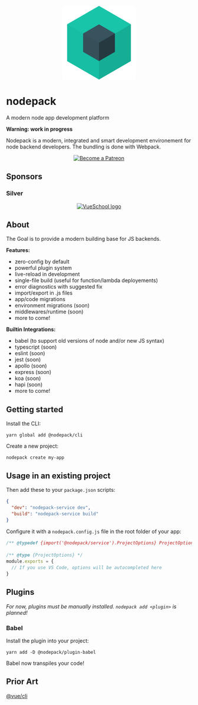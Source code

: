 <p align="center">
  <img src="./nodepack.svg" width="200" height="200">
</p>

# nodepack

A modern node app development platform

**Warning: work in progress**

Nodepack is a modern, integrated and smart development environement for node backend developers. The bundling is done with Webpack.

<p align="center">
  <a href="https://www.patreon.com/akryum" target="_blank">
    <img src="https://c5.patreon.com/external/logo/become_a_patron_button.png" alt="Become a Patreon">
  </a>
</p>

## Sponsors

### Silver

<p align="center">
  <a href="https://vueschool.io/" target="_blank">
    <img src="https://vueschool.io/img/logo/vueschool_logo_multicolor.svg" alt="VueSchool logo" width="200px">
  </a>
</p>

## About

The Goal is to provide a modern building base for JS backends.

**Features:**

- zero-config by default
- powerful plugin system
- live-reload in development
- single-file build (useful for function/lambda deployements)
- error diagnostics with suggested fix
- import/export in .js files
- app/code migrations
- environment migrations (soon)
- middlewares/runtime (soon)
- more to come!

**Builtin Integrations:**

- babel (to support old versions of node and/or new JS syntax)
- typescript (soon)
- eslint (soon)
- jest (soon)
- apollo (soon)
- express (soon)
- koa (soon)
- hapi (soon)
- more to come!

## Getting started

Install the CLI:

```
yarn global add @nodepack/cli
```

Create a new project:

```
nodepack create my-app
```

## Usage in an existing project

Then add these to your `package.json` scripts:

```json
{
  "dev": "nodepack-service dev",
  "build": "nodepack-service build"
}
```

Configure it with a `nodepack.config.js` file in the root folder of your app:

```js
/** @typedef {import('@nodepack/service').ProjectOptions} ProjectOptions */

/** @type {ProjectOptions} */
module.exports = {
  // If you use VS Code, options will be autocompleted here
}
```

## Plugins

*For now, plugins must be manually installed. `nodepack add <plugin>` is planned!*

### Babel

Install the plugin into your project:

```
yarn add -D @nodepack/plugin-babel
```

Babel now transpiles your code!

## Prior Art

[@vue/cli](https://github.com/vuejs/vue-cli)
